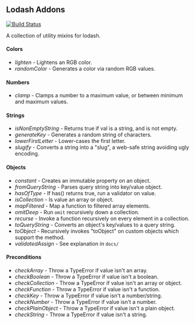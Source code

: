 ## Lodash Addons

[![Build Status](https://travis-ci.org/helion3/lodash-addons.svg)](https://travis-ci.org/helion3/lodash-addons)

A collection of utility mixins for lodash.

#### Colors
- *lighten* - Lightens an RGB color.
- *randomColor* - Generates a color via random RGB values.

#### Numbers
- *clamp* - Clamps a number to a maximum value, or between minimum and maximum values.

#### Strings
- *isNonEmptyString* - Returns true if val is a string, and is not empty.
- *generateKey* - Generates a random string of characters.
- *lowerFirstLetter* - Lower-cases the first letter.
- *slugify* - Converts a string into a "slug", a web-safe string avoiding ugly encoding.

#### Objects
- *constant* - Creates an immutable property on an object.
- *fromQueryString* - Parses query string into key/value object.
- *hasOfType* - If has() returns true, run a validator on value.
- *isCollection* - Is value an array or object.
- *mapFiltered* - Map a function to filtered array elements.
- *omitDeep* - Run `omit` recursively down a collection.
- *recurse* - Invoke a function recursively on every element in a collection.
- *toQueryString* - Converts an object's key/values to a query string.
- *toObject* - Recursively invokes "toObject" on custom objects which support the method.
- *validatedAssign* - See explanation in `docs/`

#### Preconditions
- *checkArray* - Throw a TypeError if value isn't an array.
- *checkBoolean* - Throw a TypeError if value isn't a boolean.
- *checkCollection* - Throw a TypeError if value isn't an array or object.
- *checkFunction* - Throw a TypeError if value isn't a function.
- *checkKey* - Throw a TypeError if value isn't a number/string.
- *checkNumber* - Throw a TypeError if value isn't a number.
- *checkPlainObject* - Throw a TypeError if value isn't a plain object.
- *checkString* - Throw a TypeError if value isn't a string.
